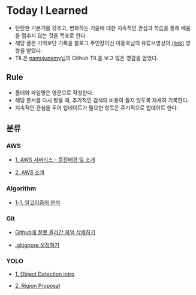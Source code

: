Today I Learned
===
- 탄탄한 기본기를 갖추고, 변화하는 기술에 대한 지속적인 관심과 학습을 통해 배움을 멈추지 않는 것을 목표로 한다. 
- 해당 글은 기억보단 기록을 블로그 주인장이신 이동욱님의 유튜브영상의 [(link)](https://www.youtube.com/watch?v=V9AGvwPmnZU) 영향을 받았다.   
- TIL은 [namujunemy](https://github.com/namjunemy/TIL)님의 Github TIL을 보고 많은 영감을 얻었다.

Rule
--
- 폴더와 파일명은 영문으로 작성한다.
- 해당 문서를 다시 봤을 때, 추가적인 검색의 비용이 들지 않도록 자세히 기록한다.
- 지속적인 관심을 두어 업데이트가 필요한 항목은 주기적으로 업데이트 한다.


분류
--

### AWS
- [1. AWS 서버리스 - 등장배경 및 소개](https://github.com/174cm/TIL/blob/master/AWS/Ch01_Serverless_intro.md)

- [2. AWS 소개](https://github.com/174cm/TIL/blob/master/AWS/Ch02_AWS_intro.md)
### Algorithm

- [1-1. 알고리즘의 분석](https://github.com/174cm/TIL/blob/master/Algorithm/Chap01_Time_complexity.md)

### Git

- [Github에 잘못 올라간 파일 삭제하기](https://github.com/174cm/TIL/blob/master/Git/Git_cached_and_gitignore.md)

- [.gitignore 설정하기](https://github.com/174cm/TIL/blob/master/Git/Git_gitignore.md)

### YOLO

- [1. Object Detection intro](https://github.com/174cm/TIL/blob/master/YOLO/1.%20Object_Detection_intro.md)

- [2. Rigion Proposal](https://github.com/174cm/TIL/blob/master/YOLO/2.%20Rigion%20Proposal.md)